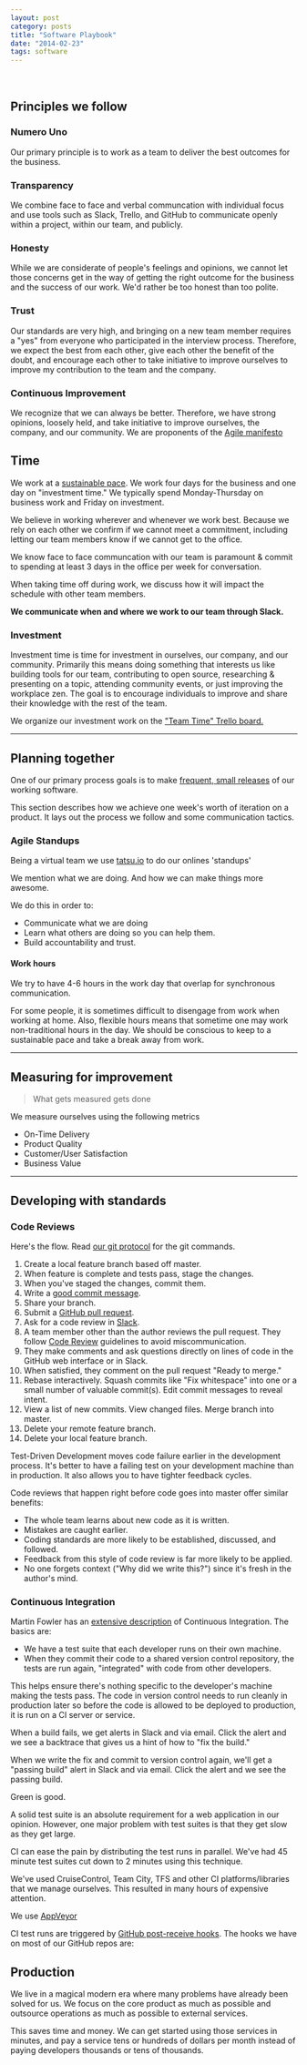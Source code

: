 ```yaml
---
layout: post
category: posts
title: "Software Playbook"
date: "2014-02-23"
tags: software
---
```


 

## Principles we follow

### Numero Uno

Our primary principle is to work as a team to deliver the best outcomes for the business.

### Transparency

We combine face to face and verbal communcation with individual focus and use tools such as Slack, Trello, and GitHub to communicate openly within a project, within our team, and publicly.

### Honesty

While we are considerate of people's feelings and opinions, we cannot let those concerns get in the way of getting the right outcome for the business and the success of our work. We'd rather be too honest than too polite.

### Trust

Our standards are very high, and bringing on a new team member requires a "yes" from everyone who participated in the interview process. Therefore, we expect the best from each other, give each other the benefit of the doubt, and encourage each other to take initiative to improve ourselves to improve my contribution to the team and the company.

### Continuous Improvement

We recognize that we can always be better. Therefore, we have strong opinions, loosely held, and take initiative to improve ourselves, the company, and our community. We are proponents of the [Agile manifesto](http://agilemanifesto.org/principles.html)

## Time

We work at a [sustainable pace](http://www.extremeprogramming.org/rules/overtime.html). We work four days for the business and one day on "investment time." We typically spend Monday-Thursday on business work and Friday on investment.

We believe in working wherever and whenever we work best. Because we rely on each other we confirm if we cannot meet a commitment, including letting our team members know if we cannot get to the office.

We know face to face communcation with our team is paramount & commit to spending at least 3 days in the office per week for conversation.

When taking time off during work, we discuss how it will impact the schedule with other team members.

**We communicate when and where we work to our team through Slack.**

### Investment

Investment time is time for investment in ourselves, our company, and our community. Primarily this means doing something that interests us like building tools for our team, contributing to open source, researching & presenting on a topic, attending community events, or just improving the workplace zen. The goal is to encourage individuals to improve and share their knowledge with the rest of the team.

We organize our investment work on the ["Team Time" Trello board.](https://trello.com/b/PSuyMLdb/team-time)

* * *

## Planning together

One of our primary process goals is to make [frequent, small releases](http://www.extremeprogramming.org/rules/releaseoften.html) of our working software.

This section describes how we achieve one week's worth of iteration on a product. It lays out the process we follow and some communication tactics.

### Agile Standups

Being a virtual team we use [tatsu.io](https://tatsu.io/) to do our onlines 'standups'

We mention what we are doing. And how we can make things more awesome.

We do this in order to:

- Communicate what we are doing
- Learn what others are doing so you can help them.
- Build accountability and trust.

#### Work hours

We try to have 4-6 hours in the work day that overlap for synchronous communication.

For some people, it is sometimes difficult to disengage from work when working at home. Also, flexible hours means that sometime one may work non-traditional hours in the day. We should be conscious to keep to a sustainable pace and take a break away from work.

* * *

## Measuring for improvement

> What gets measured gets done

We measure ourselves using the following metrics

- On-Time Delivery
- Product Quality
- Customer/User Satisfaction
- Business Value

* * *

## Developing with standards

### Code Reviews

Here's the flow. Read [our git protocol](https://github.com/thoughtbot/guides/tree/master/protocol) for the git commands.

1. Create a local feature branch based off master.
2. When feature is complete and tests pass, stage the changes.
3. When you've staged the changes, commit them.
4. Write a [good commit message](http://robots.thoughtbot.com/5-useful-tips-for-a-better-commit-message).
5. Share your branch.
6. Submit a [GitHub pull request](https://help.github.com/articles/using-pull-requests/).
7. Ask for a code review in [Slack](https://slack.com/).
8. A team member other than the author reviews the pull request. They follow [Code Review](https://github.com/thoughtbot/guides/blob/master/code-review) guidelines to avoid miscommunication.
9. They make comments and ask questions directly on lines of code in the GitHub web interface or in Slack.
10. When satisfied, they comment on the pull request "Ready to merge."
11. Rebase interactively. Squash commits like "Fix whitespace" into one or a small number of valuable commit(s). Edit commit messages to reveal intent.
12. View a list of new commits. View changed files. Merge branch into master.
13. Delete your remote feature branch.
14. Delete your local feature branch.

Test-Driven Development moves code failure earlier in the development process. It's better to have a failing test on your development machine than in production. It also allows you to have tighter feedback cycles.

Code reviews that happen right before code goes into master offer similar benefits:

- The whole team learns about new code as it is written.
- Mistakes are caught earlier.
- Coding standards are more likely to be established, discussed, and followed.
- Feedback from this style of code review is far more likely to be applied.
- No one forgets context ("Why did we write this?") since it's fresh in the author's mind.

### Continuous Integration

Martin Fowler has an [extensive description](http://martinfowler.com/articles/continuousIntegration.html) of Continuous Integration. The basics are:

- We have a test suite that each developer runs on their own machine.
- When they commit their code to a shared version control repository, the tests are run again, "integrated" with code from other developers.

This helps ensure there's nothing specific to the developer's machine making the tests pass. The code in version control needs to run cleanly in production later so before the code is allowed to be deployed to production, it is run on a CI server or service.

When a build fails, we get alerts in Slack and via email. Click the alert and we see a backtrace that gives us a hint of how to "fix the build."

When we write the fix and commit to version control again, we'll get a "passing build" alert in Slack and via email. Click the alert and we see the passing build.

Green is good.

A solid test suite is an absolute requirement for a web application in our opinion. However, one major problem with test suites is that they get slow as they get large.

CI can ease the pain by distributing the test runs in parallel. We've had 45 minute test suites cut down to 2 minutes using this technique.

We've used CruiseControl, Team City, TFS and other CI platforms/libraries that we manage ourselves. This resulted in many hours of expensive attention.

We use [AppVeyor](https://www.appveyor.com/)

CI test runs are triggered by [GitHub post-receive hooks](https://help.github.com/articles/post-receive-hooks). The hooks we have on most of our GitHub repos are:

## Production

We live in a magical modern era where many problems have already been solved for us. We focus on the core product as much as possible and outsource operations as much as possible to external services.

This saves time and money. We can get started using those services in minutes, and pay a service tens or hundreds of dollars per month instead of paying developers thousands or tens of thousands.

